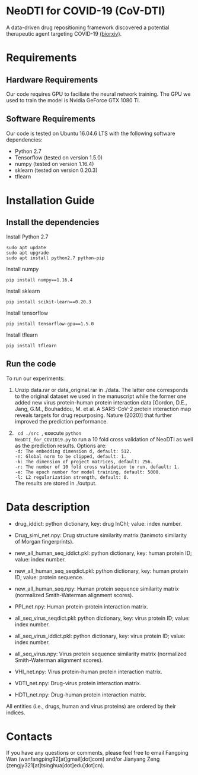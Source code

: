# NeoDTI for COVID-19 (CoV-DTI)
A data-driven drug repositioning framework discovered a potential therapeutic agent targeting COVID-19
 [(biorxiv)](https://www.biorxiv.org/content/10.1101/2020.03.11.986836v1.abstract).


# Requirements
## Hardware Requirements
Our code requires GPU to faciliate the neural network training. The GPU we used to train the model is Nvidia GeForce GTX 1080 Ti.

## Software Requirements
Our code is tested on Ubuntu 16.04.6 LTS with the following software dependencies:
* Python 2.7 
* Tensorflow (tested on version 1.5.0)
* numpy (tested on version 1.16.4)
* sklearn (tested on version 0.20.3)
* tflearn

# Installation Guide
## Install the dependencies
Install Python 2.7
```
sudo apt update
sudo apt upgrade
sudo apt install python2.7 python-pip
 ```
Install numpy
```
pip install numpy==1.16.4
 ```
Install sklearn
```
pip install scikit-learn==0.20.3
```
Install tensorflow
```
pip install tensorflow-gpu==1.5.0
 ```
Install tflearn
```
pip install tflearn
```

## Run the code
To run our experiments:
1. Unzip data.rar or data_original.rar in ./data. The latter one corresponds to the original dataset we used in the manuscript while the former one added new virus protein-human protein interaction data [Gordon, D.E., Jang, G.M., Bouhaddou, M. et al. A SARS-CoV-2 protein interaction map reveals targets for drug repurposing. Nature (2020)] that further improved the prediction performance. 

2. <code> cd ./src </code>, execute <code>python NeoDTI_for_COVID19.py</code> to run a 10 fold cross validation of NeoDTI as well as the prediction results. Options are:  
`-d: The embedding dimension d, default: 512.`  
`-n: Global norm to be clipped, default: 1.`  
`-k: The dimension of project matrices, default: 256.`  
`-r: The number of 10 fold cross validation to run, default: 1.`  
`-e: The epoch number for model training, default: 5000.`  
`-l: L2 regularization strength, default: 0.`  
The results are stored in ./output.

# Data description
* drug_iddict: python dictionary, key: drug InChI; value: index number.
* Drug_simi_net.npy: Drug structure similarity matrix (tanimoto similarity of Morgan fingerprints).
* new_all_human_seq_iddict.pkl: python dictionary, key: human protein ID; value: index number.
* new_all_human_seq_seqdict.pkl: python dictionary, key: human protein ID; value: protein sequence.
* new_all_human_seq.npy: Human protein sequence similarity matrix (normalized Smith-Waterman alignment scores).
* PPI_net.npy: Human protein-protein interaction matrix.

* all_seq_virus_seqdict.pkl: python dictionary, key: virus protein ID; value: index number.
* all_seq_virus_iddict.pkl: python dictionary, key: virus protein ID; value: index number.
* all_seq_virus.npy: Virus protein sequence similarity matrix (normalized Smith-Waterman alignment scores).

* VHI_net.npy: Virus protein-human protein interaction matrix.
* VDTI_net.npy: Drug-virus protein interaction matrix.
* HDTI_net.npy: Drug-human protein interaction matrix.

All entities (i.e., drugs, human and virus proteins) are ordered by their indices. 



# Contacts
If you have any questions or comments, please feel free to email Fangping Wan (wanfangping92[at]gmail[dot]com) and/or Jianyang Zeng (zengjy321[at]tsinghua[dot]edu[dot]cn).

